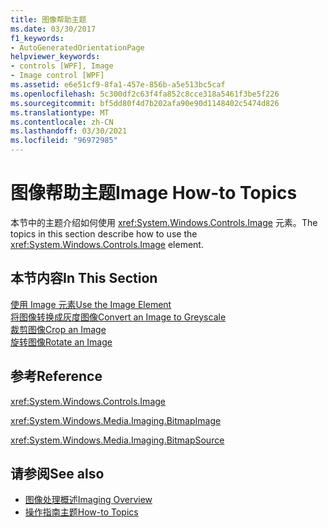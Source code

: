 ```yaml
---
title: 图像帮助主题
ms.date: 03/30/2017
f1_keywords:
- AutoGeneratedOrientationPage
helpviewer_keywords:
- controls [WPF], Image
- Image control [WPF]
ms.assetid: e6e51cf9-8fa1-457e-856b-a5e513bc5caf
ms.openlocfilehash: 5c300df2c63f4fa852c8cce318a5461f3be5f226
ms.sourcegitcommit: bf5dd80f4d7b202afa90e90d1148402c5474d826
ms.translationtype: MT
ms.contentlocale: zh-CN
ms.lasthandoff: 03/30/2021
ms.locfileid: "96972985"
---
```

# <a name="image-how-to-topics"></a><span data-ttu-id="fafda-102">图像帮助主题</span><span class="sxs-lookup"><span data-stu-id="fafda-102">Image How-to Topics</span></span>
<span data-ttu-id="fafda-103">本节中的主题介绍如何使用 <xref:System.Windows.Controls.Image> 元素。</span><span class="sxs-lookup"><span data-stu-id="fafda-103">The topics in this section describe how to use the <xref:System.Windows.Controls.Image> element.</span></span>  
  
## <a name="in-this-section"></a><span data-ttu-id="fafda-104">本节内容</span><span class="sxs-lookup"><span data-stu-id="fafda-104">In This Section</span></span>  
 [<span data-ttu-id="fafda-105">使用 Image 元素</span><span class="sxs-lookup"><span data-stu-id="fafda-105">Use the Image Element</span></span>](how-to-use-the-image-element.md)  
  [<span data-ttu-id="fafda-106">将图像转换成灰度图像</span><span class="sxs-lookup"><span data-stu-id="fafda-106">Convert an Image to Greyscale</span></span>](how-to-convert-an-image-to-greyscale.md)  
  [<span data-ttu-id="fafda-107">裁剪图像</span><span class="sxs-lookup"><span data-stu-id="fafda-107">Crop an Image</span></span>](how-to-crop-an-image.md)  
  [<span data-ttu-id="fafda-108">旋转图像</span><span class="sxs-lookup"><span data-stu-id="fafda-108">Rotate an Image</span></span>](how-to-rotate-an-image.md)  
  
## <a name="reference"></a><span data-ttu-id="fafda-109">参考</span><span class="sxs-lookup"><span data-stu-id="fafda-109">Reference</span></span>  
 <xref:System.Windows.Controls.Image>  
  
 <xref:System.Windows.Media.Imaging.BitmapImage>  
  
 <xref:System.Windows.Media.Imaging.BitmapSource>  
  
## <a name="see-also"></a><span data-ttu-id="fafda-110">请参阅</span><span class="sxs-lookup"><span data-stu-id="fafda-110">See also</span></span>

- [<span data-ttu-id="fafda-111">图像处理概述</span><span class="sxs-lookup"><span data-stu-id="fafda-111">Imaging Overview</span></span>](../graphics-multimedia/imaging-overview.md)
- [<span data-ttu-id="fafda-112">操作指南主题</span><span class="sxs-lookup"><span data-stu-id="fafda-112">How-to Topics</span></span>](../graphics-multimedia/imaging-how-to-topics.md)

